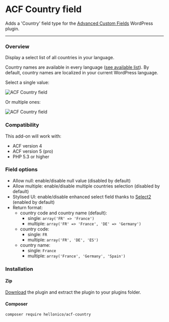 # ACF Country field

Adds a 'Country' field type for the [Advanced Custom Fields](http://wordpress.org/extend/plugins/advanced-custom-fields/) WordPress plugin.

-----------------------

### Overview

Display a select list of all countries in your language.

Country names are available in every language ([see available list](https://github.com/umpirsky/country-list/tree/master/data)). By default, country names are localized in your current WordPress language.

Select a single value:

![ACF Country field](https://cloud.githubusercontent.com/assets/2526939/24555414/5c045c7c-1631-11e7-815a-35b6b6903e36.png)

Or multiple ones:

![ACF Country field](https://cloud.githubusercontent.com/assets/2526939/24555413/5bf05402-1631-11e7-8d7e-74d425a3eae4.png)

### Compatibility

This add-on will work with:

* ACF version 4
* ACF version 5 (pro)
* PHP 5.3 or higher

### Field options

* Allow null: enable/disable null value (disabled by default)
* Allow multiple: enable/disable multiple countries selection (disabled by default)
* Stylised UI: enable/disable enhanced select field thanks to [Select2](https://select2.github.io/) (enabled by default)
* Return format:
	* country code and country name (default):
		* single: `array('FR' => 'France')`
		* multiple: `array('FR' => 'France', 'DE' => 'Germany')`
	* country code:
		* single: `FR`
		* multiple: `array('FR', 'DE', 'ES')`
	* country name:
		* single: `France`
		* multiple: `array('France', 'Germany', 'Spain')`

### Installation

#### Zip

[Download](https://github.com/nlemoine/acf-country/archive/master.zip) the plugin and extract the plugin to your plugins folder.

#### Composer

```bash
composer require hellonico/acf-country
```
